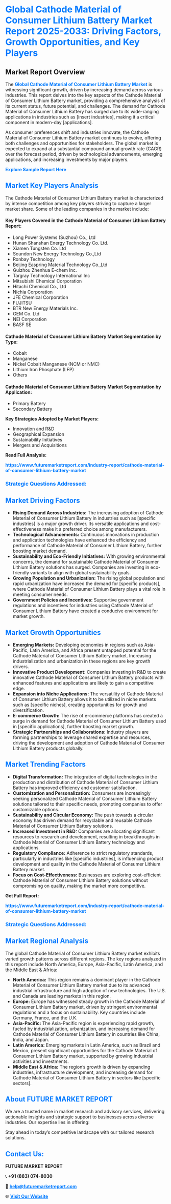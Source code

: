 <h1 style="color: #007BFF;">Global Cathode Material of Consumer Lithium Battery Market Report 2025-2033: Driving Factors, Growth Opportunities, and Key Players</h1>

<section id="overview">
<h2>Market Report Overview</h2>
<p>The <a href="https://www.futuremarketreport.com/industry-report/cathode-material-of-consumer-lithium-battery-market" style="color: #007BFF; text-decoration: none;"><strong>Global Cathode Material of Consumer Lithium Battery Market</strong></a> is witnessing significant growth, driven by increasing demand across various industries. This report delves into the key aspects of the Cathode Material of Consumer Lithium Battery market, providing a comprehensive analysis of its current status, future potential, and challenges. The demand for Cathode Material of Consumer Lithium Battery has surged due to its wide-ranging applications in industries such as [insert industries], making it a critical component in modern-day [applications].</p>
<p>As consumer preferences shift and industries innovate, the Cathode Material of Consumer Lithium Battery market continues to evolve, offering both challenges and opportunities for stakeholders. The global market is expected to expand at a substantial compound annual growth rate (CAGR) over the forecast period, driven by technological advancements, emerging applications, and increasing investments by major players.</p>
</section>

<section id="overview">
<p><a href="https://www.futuremarketreport.com/request-sample/reportId=59170" style="color: #007BFF; text-decoration: none;"><strong>Explore Sample Report Here</strong></a></p>
</section>

<section id="key-players">
<h2 style="color: #007BFF;">Market Key Players Analysis</h2>
<p>The Cathode Material of Consumer Lithium Battery market is characterized by intense competition among key players striving to capture a larger market share. Some of the leading companies in the market include:</p>
<h4>Key Players Covered in the Cathode Material of Consumer Lithium Battery Report:</h4>
<ul><li>Long Power Systems (Suzhou) Co., Ltd</li><li>Hunan Shanshan Energy Technology Co. Ltd.</li><li>Xiamen Tungsten Co. Ltd</li><li>Soundon New Energy Technology Co.,Ltd</li><li>Ronbay Technology</li><li>Beijing Easpring Material Technology Co.,Ltd</li><li>Guizhou Zhenhua E-chem Inc.</li><li>Targray Technology International Inc</li><li>Mitsubishi Chemical Corporation</li><li>Hitachi Chemical Co., Ltd</li><li>Nichia Corporation</li><li>JFE Chemical Corporation</li><li>FUJITSU</li><li>BTR New Energy Materials Inc.</li><li>GEM Co. Ltd</li><li>NEI Corporation</li><li>BASF SE</li></ul>
<h4>Cathode Material of Consumer Lithium Battery Market Segmentation by Type:</h4>
<ul><li>Cobalt</li><li>Manganese</li><li>Nickel Cobalt Manganese (NCM or NMC)</li><li>Lithium Iron Phosphate (LFP)</li><li>Others</li></ul>

<h4>Cathode Material of Consumer Lithium Battery Market Segmentation by Application:</h4>
<ul><li>Primary Battery</li><li>Secondary Battery</li></ul>
<p><strong>Key Strategies Adopted by Market Players:</strong></p>
<ul>
<li>Innovation and R&D</li>
<li>Geographical Expansion</li>
<li>Sustainability Initiatives</li>
<li>Mergers and Acquisitions</li>
</ul>
</section>

<section>
<p><strong>Read Full Analysis: </strong></p><a href="https://www.futuremarketreport.com/industry-report/cathode-material-of-consumer-lithium-battery-market" style="color: #007BFF; text-decoration: none;"><strong>https://www.futuremarketreport.com/industry-report/cathode-material-of-consumer-lithium-battery-market</strong></a>
<h3 style="color: #007BFF;">Strategic Questions Addressed:</h3>
</section>

<section id="driving-factors">
<h2 style="color: #007BFF;">Market Driving Factors</h2>
<ul>
<li><strong>Rising Demand Across Industries:</strong> The increasing adoption of Cathode Material of Consumer Lithium Battery in industries such as [specific industries] is a major growth driver. Its versatile applications and cost-effectiveness make it a preferred choice among manufacturers.</li>
<li><strong>Technological Advancements:</strong> Continuous innovations in production and application technologies have enhanced the efficiency and performance of Cathode Material of Consumer Lithium Battery, further boosting market demand.</li>
<li><strong>Sustainability and Eco-Friendly Initiatives:</strong> With growing environmental concerns, the demand for sustainable Cathode Material of Consumer Lithium Battery solutions has surged. Companies are investing in eco-friendly variants to align with global sustainability goals.</li>
<li><strong>Growing Population and Urbanization:</strong> The rising global population and rapid urbanization have increased the demand for [specific products], where Cathode Material of Consumer Lithium Battery plays a vital role in meeting consumer needs.</li>
<li><strong>Government Policies and Incentives:</strong> Supportive government regulations and incentives for industries using Cathode Material of Consumer Lithium Battery have created a conducive environment for market growth.</li>
</ul>
</section>

<section id="growth-opportunities">
<h2 style="color: #007BFF;">Market Growth Opportunities</h2>
<ul>
<li><strong>Emerging Markets:</strong> Developing economies in regions such as Asia-Pacific, Latin America, and Africa present untapped potential for the Cathode Material of Consumer Lithium Battery market. Increasing industrialization and urbanization in these regions are key growth drivers.</li>
<li><strong>Innovative Product Development:</strong> Companies investing in R&D to create innovative Cathode Material of Consumer Lithium Battery products with enhanced features and applications are likely to gain a competitive edge.</li>
<li><strong>Expansion into Niche Applications:</strong> The versatility of Cathode Material of Consumer Lithium Battery allows it to be utilized in niche markets such as [specific niches], creating opportunities for growth and diversification.</li>
<li><strong>E-commerce Growth:</strong> The rise of e-commerce platforms has created a surge in demand for Cathode Material of Consumer Lithium Battery used in [specific applications], further boosting market growth.</li>
<li><strong>Strategic Partnerships and Collaborations:</strong> Industry players are forming partnerships to leverage shared expertise and resources, driving the development and adoption of Cathode Material of Consumer Lithium Battery products globally.</li>
</ul>
</section>

<section id="trending-factors">
<h2 style="color: #007BFF;">Market Trending Factors</h2>
<ul>
<li><strong>Digital Transformation:</strong> The integration of digital technologies in the production and distribution of Cathode Material of Consumer Lithium Battery has improved efficiency and customer satisfaction.</li>
<li><strong>Customization and Personalization:</strong> Consumers are increasingly seeking personalized Cathode Material of Consumer Lithium Battery solutions tailored to their specific needs, prompting companies to offer customizable options.</li>
<li><strong>Sustainability and Circular Economy:</strong> The push towards a circular economy has driven demand for recyclable and reusable Cathode Material of Consumer Lithium Battery solutions.</li>
<li><strong>Increased Investment in R&D:</strong> Companies are allocating significant resources to research and development, resulting in breakthroughs in Cathode Material of Consumer Lithium Battery technology and applications.</li>
<li><strong>Regulatory Compliance:</strong> Adherence to strict regulatory standards, particularly in industries like [specific industries], is influencing product development and quality in the Cathode Material of Consumer Lithium Battery market.</li>
<li><strong>Focus on Cost-Effectiveness:</strong> Businesses are exploring cost-efficient Cathode Material of Consumer Lithium Battery solutions without compromising on quality, making the market more competitive.</li>
</ul>
</section>

<section>
<p><strong>Get Full Report: </strong></p><a href="https://www.futuremarketreport.com/industry-report/cathode-material-of-consumer-lithium-battery-market" style="color: #007BFF; text-decoration: none;"><strong>https://www.futuremarketreport.com/industry-report/cathode-material-of-consumer-lithium-battery-market</strong></a>
<h3 style="color: #007BFF;">Strategic Questions Addressed:</h3>
</section>


<section id="regional-analysis">
<h2 style="color: #007BFF;">Market Regional Analysis</h2>
<p>The global Cathode Material of Consumer Lithium Battery market exhibits varied growth patterns across different regions. The key regions analyzed in this report include North America, Europe, Asia-Pacific, Latin America, and the Middle East & Africa:</p>
<ul>
<li><strong>North America:</strong> This region remains a dominant player in the Cathode Material of Consumer Lithium Battery market due to its advanced industrial infrastructure and high adoption of new technologies. The U.S. and Canada are leading markets in this region.</li>
<li><strong>Europe:</strong> Europe has witnessed steady growth in the Cathode Material of Consumer Lithium Battery market, driven by stringent environmental regulations and a focus on sustainability. Key countries include Germany, France, and the U.K.</li>
<li><strong>Asia-Pacific:</strong> The Asia-Pacific region is experiencing rapid growth, fueled by industrialization, urbanization, and increasing demand for Cathode Material of Consumer Lithium Battery in countries like China, India, and Japan.</li>
<li><strong>Latin America:</strong> Emerging markets in Latin America, such as Brazil and Mexico, present significant opportunities for the Cathode Material of Consumer Lithium Battery market, supported by growing industrial activities and investments.</li>
<li><strong>Middle East & Africa:</strong> The region’s growth is driven by expanding industries, infrastructure development, and increasing demand for Cathode Material of Consumer Lithium Battery in sectors like [specific sectors].</li>
</ul>
</section>

<footer>
<h2 style="color: #007BFF;">About FUTURE MARKET REPORT</h2>
<p>We are a trusted name in market research and advisory services, delivering actionable insights and strategic support to businesses across diverse industries. Our expertise lies in offering:</p>

<p>Stay ahead in today’s competitive landscape with our tailored research solutions.</p>

<h2 style="color: #007BFF;">Contact Us:</h2>
<p><strong>FUTURE MARKET REPORT</strong></p>
<p>📞 <strong>+91 (883) 074-8030</strong></p>
<p>📧 <strong><a href="mailto:help@futuremarketreport.com" style="color: #007BFF;">help@futuremarketreport.com</a></strong></p>
<p>🌐 <strong><a href="https://www.futuremarketreport.com/" style="color: #007BFF;">Visit Our Website</a></strong></p>
</footer>